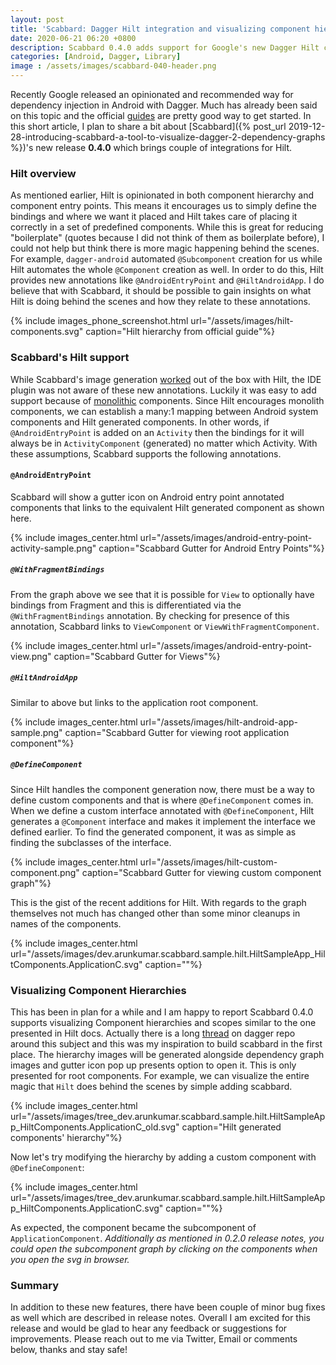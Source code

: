 ```yaml
---
layout: post
title: 'Scabbard: Dagger Hilt integration and visualizing component hierarchies'
date: 2020-06-21 06:20 +0800
description: Scabbard 0.4.0 adds support for Google's new Dagger Hilt compiler and ability to visualize Component hierarchy and their scopes.
categories: [Android, Dagger, Library]
image : /assets/images/scabbard-040-header.png
---
```


Recently Google released an opinionated and recommended way for dependency injection in Android with Dagger. Much has already been said on this topic and the official [guides](https://developer.android.com/training/dependency-injection/hilt-android) are pretty good way to get started. In this short article, I plan to share a bit about [Scabbard]({% post_url 2019-12-28-introducing-scabbard-a-tool-to-visualize-dagger-2-dependency-graphs %})'s new release **0.4.0** which brings couple of integrations for Hilt.

### Hilt overview

As mentioned earlier, Hilt is opinionated in both component hierarchy and component entry points. This means it encourages us to simply define the bindings and where we want it placed and Hilt takes care of placing it correctly in a set of predefined components. While this is great for reducing "boilerplate" (quotes because I did not think of them as boilerplate before), I could not help but think there is more magic happening behind the scenes. For example, `dagger-android` automated `@Subcomponent` creation for us while Hilt automates the whole `@Component` creation as well. In order to do this, Hilt provides new annotations like `@AndroidEntryPoint` and `@HiltAndroidApp`. I do believe that with Scabbard, it should be possible to gain insights on what Hilt is doing behind the scenes and how they relate to these annotations.


{% include images_phone_screenshot.html url="/assets/images/hilt-components.svg" caption="Hilt hierarchy from official guide"%}

### Scabbard's Hilt support

While Scabbard's image generation [worked](https://twitter.com/arunkumar_9t2/status/1260915216663015426) out of the box with Hilt, the IDE plugin was not aware of these new annotations. Luckily it was easy to add support because of [monolithic](https://dagger.dev/hilt/monolithic.html) components. Since Hilt encourages monolith components, we can establish a many:1 mapping between Android system components and Hilt generated components. In other words, if `@AndroidEntryPoint` is added on an `Activity` then the bindings for it will always be in `ActivityComponent` (generated) no matter which Activity. With these assumptions, Scabbard supports the following annotations.

#### `@AndroidEntryPoint`

Scabbard will show a gutter icon on Android entry point annotated components that links to the equivalent Hilt generated component as shown here.

{% include images_center.html url="/assets/images/android-entry-point-activity-sample.png" caption="Scabbard Gutter for Android Entry Points"%}

##### `@WithFragmentBindings`

From the graph above we see that it is possible for `View` to optionally have bindings from Fragment and this is differentiated via the `@WithFragmentBindings` annotation. By checking for presence of this annotation, Scabbard links to `ViewComponent` or `ViewWithFragmentComponent`.


{% include images_center.html url="/assets/images/android-entry-point-view.png" caption="Scabbard Gutter for Views"%}


##### `@HiltAndroidApp`

Similar to above but links to the application root component.

{% include images_center.html url="/assets/images/hilt-android-app-sample.png" caption="Scabbard Gutter for viewing root application component"%}

##### `@DefineComponent`

Since Hilt handles the component generation now, there must be a way to define custom components and that is where `@DefineComponent` comes in. When we define a custom interface annotated with `@DefineComponent`, Hilt generates a `@Component` interface and makes it implement the interface we defined earlier. To find the generated component, it was as simple as finding the subclasses of the interface.

{% include images_center.html url="/assets/images/hilt-custom-component.png" caption="Scabbard Gutter for viewing custom component graph"%}

This is the gist of the recent additions for Hilt. With regards to the graph themselves not much has changed other than some minor cleanups in names of the components.

{% include images_center.html url="/assets/images/dev.arunkumar.scabbard.sample.hilt.HiltSampleApp_HiltComponents.ApplicationC.svg" caption=""%}

### Visualizing Component Hierarchies

This has been in plan for a while and I am happy to report Scabbard 0.4.0 supports visualizing Component hierarchies and scopes similar to the one presented in Hilt docs. Actually there is a long [thread](https://github.com/google/dagger/issues/288) on dagger repo around this subject and this was my inspiration to build scabbard in the first place. The hierarchy images will be generated alongside dependency graph images and gutter icon pop up presents option to open it. This is only presented for root components. For example, we can visualize the entire magic that `Hilt` does behind the scenes by simple adding scabbard.

{% include images_center.html url="/assets/images/tree_dev.arunkumar.scabbard.sample.hilt.HiltSampleApp_HiltComponents.ApplicationC_old.svg" caption="Hilt generated components' hierarchy"%}

Now let's try modifying the hierarchy by adding a custom component with `@DefineComponent`:

{% include images_center.html url="/assets/images/tree_dev.arunkumar.scabbard.sample.hilt.HiltSampleApp_HiltComponents.ApplicationC.svg" caption=""%}

As expected, the component became the subcomponent of `ApplicationComponent`. *Additionally as mentioned in 0.2.0 release notes, you could open the subcomponent graph by clicking on the components when you open the svg in browser.*

### Summary

In addition to these new features, there have been couple of minor bug fixes as well which are described in release notes. Overall I am excited for this release and would be glad to hear any feedback or suggestions for improvements. Please reach out to me via Twitter, Email or comments below, thanks and stay safe!